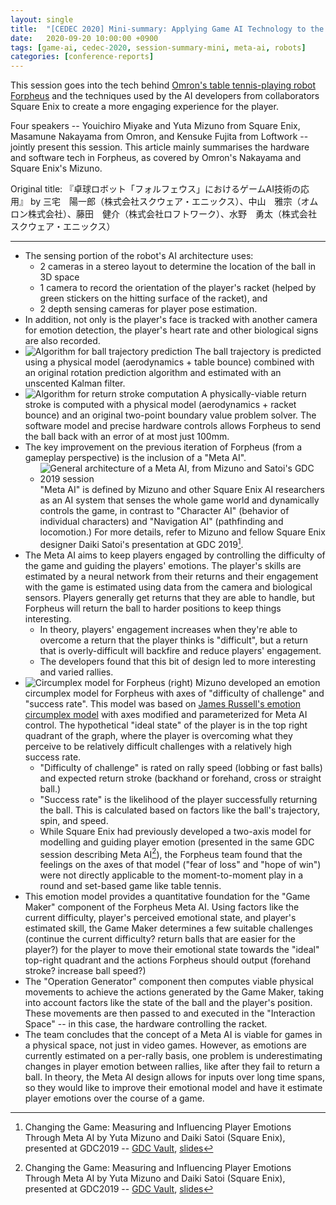```yaml
---
layout: single
title:  "[CEDEC 2020] Mini-summary: Applying Game AI Technology to the Table Tennis Robot Forpheus"
date:   2020-09-20 10:00:00 +0900
tags: [game-ai, cedec-2020, session-summary-mini, meta-ai, robots]
categories: [conference-reports]
---
```


This session goes into the tech behind [Omron's table tennis-playing robot Forpheus](https://www.youtube.com/watch?v=UbVVcyZ8alc) and the techniques used by the AI developers from collaborators Square Enix to create a more engaging experience for the player.

Four speakers -- Youichiro Miyake and Yuta Mizuno from Square Enix, Masamune Nakayama from Omron, and Kensuke Fujita from Loftwork -- jointly present this session. This article mainly summarises the hardware and software tech in Forpheus, as covered by Omron's Nakayama and Square Enix's Mizuno.

Original title: 『卓球ロボット「フォルフェウス」におけるゲームAI技術の応用』 by 三宅　陽一郎（株式会社スクウェア・エニックス）、中山　雅宗（オムロン株式会社）、藤田　健介（株式会社ロフトワーク）、水野　勇太（株式会社 スクウェア・エニックス）

---

* The sensing portion of the robot's AI architecture uses:
	* 2 cameras in a stereo layout to determine the location of the ball in 3D space
	* 1 camera to record the orientation of the player's racket (helped by green stickers on the hitting surface of the racket), and
	* 2 depth sensing cameras for player pose estimation.
* In addition, not only is the player's face is tracked with another camera for emotion detection, the player's heart rate and other biological signs are also recorded.
* ![Algorithm for ball trajectory prediction](https://i.imgur.com/QpaBrkD.png) The ball trajectory is predicted using a physical model (aerodynamics + table bounce) combined with an original rotation prediction algorithm and estimated with an unscented Kalman filter.
* ![Algorithm for return stroke computation](https://i.imgur.com/FE3UvTP.png) A physically-viable return stroke is computed with a physical model (aerodynamics + racket bounce) and an original two-point boundary value problem solver. The software model and precise hardware controls allows Forpheus to send the ball back with an error of at most just 100mm.
* The key improvement on the previous iteration of Forpheus (from a gameplay perspective) is the inclusion of a "Meta AI".
	* ![General architecture of a Meta AI, from Mizuno and Satoi's GDC 2019 session](https://i.imgur.com/2dKx6gZ.png) "Meta AI" is defined by Mizuno and other Square Enix AI researchers as an AI system that senses the whole game world and dynamically controls the game, in contrast to "Character AI" (behavior of individual characters) and "Navigation AI" (pathfinding and locomotion.) For more details, refer to Mizuno and fellow Square Enix designer Daiki Satoi's presentation at GDC 2019[^1].
* The Meta AI aims to keep players engaged by controlling the difficulty of the game and guiding the players' emotions. The player's skills are estimated by a neural network from their returns and their engagement with the game is estimated using data from the camera and biological sensors. Players generally get returns that they are able to handle, but Forpheus will return the ball to harder positions to keep things interesting.
	* In theory, players' engagement increases when they're able to overcome a return that the player thinks is "difficult", but a return that is overly-difficult will backfire and reduce players' engagement.
	* The developers found that this bit of design led to more interesting and varied rallies.
* ![Circumplex model for Forpheus (right)](https://i.imgur.com/xsJ0bzk.png) Mizuno developed an emotion circumplex model for Forpheus with axes of "difficulty of challenge" and "success rate". This model was based on [James Russell's emotion circumplex model](https://www.wikiwand.com/en/Emotion_classification#/Circumplex_model) with axes modified and parameterized for Meta AI control. The hypothetical "ideal state" of the player is in the top right quadrant of the graph, where the player is overcoming what they perceive to be relatively difficult challenges with a relatively high success rate.
	* "Difficulty of challenge" is rated on rally speed (lobbing or fast balls) and expected return stroke (backhand or forehand, cross or straight ball.)
	* "Success rate" is the likelihood of the player successfully returning the ball. This is calculated based on factors like the ball's trajectory, spin, and speed.
	* While Square Enix had previously developed a two-axis model for modelling and guiding player emotion (presented in the same GDC session describing Meta AI[^1]), the Forpheus team found that the feelings on the axes of that model ("fear of loss" and "hope of win") were not directly applicable to the moment-to-moment play in a round and set-based game like table tennis.
* This emotion model provides a quantitative foundation for the "Game Maker" component of the Forpheus Meta AI. Using factors like the current difficulty, player's perceived emotional state, and player's estimated skill, the Game Maker determines a few suitable challenges (continue the current difficulty? return balls that are easier for the player?) for the player to move their emotional state towards the "ideal" top-right quadrant and the actions Forpheus should output (forehand stroke? increase ball speed?)
* The "Operation Generator" component then computes viable physical movements to achieve the actions generated by the Game Maker, taking into account factors like the state of the ball and the player's position. These movements are then passed to and executed in the "Interaction Space" -- in this case, the hardware controlling the racket.
* The team concludes that the concept of a Meta AI is viable for games in a physical space, not just in video games. However, as emotions are currently estimated on a per-rally basis, one problem is underestimating changes in player emotion between rallies, like after they fail to return a ball. In theory, the Meta AI design allows for inputs over long time spans, so they would like to improve their emotional model and have it estimate player emotions over the course of a game.

[^1]: Changing the Game: Measuring and Influencing Player Emotions Through Meta AI by Yuta Mizuno and Daiki Satoi (Square Enix), presented at GDC2019 -- [GDC Vault](https://gdcvault.com/play/1025902/Changing-the-Game-Measuring-and), [slides](http://www.jp.square-enix.com/tech/library/pdf/MetaAI_GDC2019.pdf)

